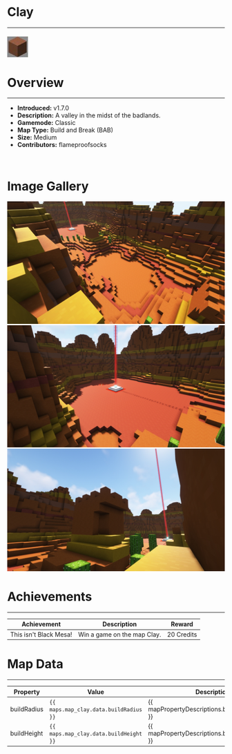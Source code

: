 # Clay

---

#### ![clayicon](../assets/icons/maps/clay-icon.jpg)

# Overview

---

- **Introduced:** v1.7.0
- **Description:** A valley in the midst of the badlands.
- **Gamemode:** Classic
- **Map Type:** Build and Break (BAB)
- **Size:** Medium
- **Contributors:** flameproofsocks

<br />

# Image Gallery

![Clay - Middle](../assets/maps/clay/clay-middle.jpg)
![Clay - Beacon](../assets/maps/clay/clay-beacon.jpg)
![Clay - Tower](../assets/maps/clay/clay-tower.jpg)

# Achievements

---

| Achievement            | Description                 | Reward     |
| ---------------------- | --------------------------- | ---------- |
| This isn't Black Mesa! | Win a game on the map Clay. | 20 Credits |

# Map Data

---

| Property    | Value                                  | Description                                       |
| ----------- | -------------------------------------- | ------------------------------------------------- |
| buildRadius | `{{ maps.map_clay.data.buildRadius }}` | {{ mapPropertyDescriptions.buildRadius.classic }} |
| buildHeight | `{{ maps.map_clay.data.buildHeight }}` | {{ mapPropertyDescriptions.buildHeight.classic }} |
